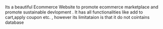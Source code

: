 Its a beautiful Ecommerce Website to promote ecommerce marketplace and promote sustainable devlopment . It has all functionalities like add to cart,apply coupon etc. , however its limitataion is that it do not cointains database
